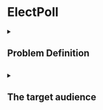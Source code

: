 # ElectPoll

<details>
  <summary>
    <h2>Problem Definition<h2/>
  </summary>
  
  <p>Despite the potential benefits of electronic voting, the adoption of e-voting in Nigeria (and many other countries) has been slow due to a lack of infrastructure and a slow adaptation of technology. The traditional paper ballot system is prone to errors and fraud and causes long lines and delays on election day. The stress of the paper ballot system needs to be addressed with an efficient and secure solution.

ElectPoll aims to provide a secure, reliable, and user-friendly online platform for conducting polls and elections, overcoming the limitations of the paper-based system and promoting the broader adoption of e-voting in Nigeria (and many other countries), thus increasing the accuracy and transparency of the electoral process.
  <p/>
</details>

<details>
  <summary>
    <h2>The target audience<h2/>
  </summary>
  
  <p>On a large scale, ElectPoll has the potential to serve a wide range of target audiences. One key audience is government officials and political parties, who require a more efficient and transparent voting system.

But for a start, the critical target audience is the student population, particularly in universities. With the growing need for student representation and participation in university decision-making, e-voting presents a valuable solution for student government elections and other campus-wide polls. Implementing ElectPoll in universities would increase voter turnout and engagement and provide a more accurate and fair representation of student opinions and preferences.

Additionally, ElectPoll can be helpful for organisations, trade unions, and other groups that need to conduct internal elections or polls. ElectPoll can provide a secure and efficient platform for these organisations to conduct their voting process.

All in all, ElectPoll has the potential to serve a wide range of target audiences, from government officials and political parties to students and organisations, all of whom require a secure and reliable voting system.
  <p/>
</details>
